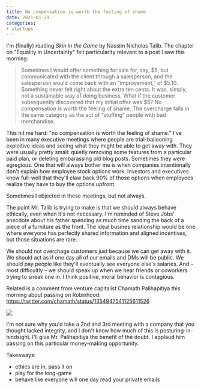 ```yaml
---
title: No compensation is worth the feeling of shame
date: 2021-01-29
categories:
- startups
---
```


I'm (finally) reading _Skin in the Game_ by Nassim Nicholas Talib. The chapter on "Equality in Uncertainty" felt particularlty relevant to a post I saw this morning:

> Sometimes I would offer something for sale for, say, $5, but communicated with the client through a salesperson, and the salesperson would come back with an “improvement,” of $5.10. Something never felt right about the extra ten cents. It was, simply, not a sustainable way of doing business. What if the customer subsequently discovered that my initial offer was $5? No compensation is worth the feeling of shame. The overcharge falls in the same category as the act of “stuffing” people with bad merchandise. 

This hit me hard: "no compensation is worth the feeling of shame." I've been in many executive meetings where people are trial-ballooning exploitive ideas and seeing what they might be able to get away with. They were usually pretty small: quietly removing some features from a particular paid plan, or deleting embarassing old blog posts. Sometimes they were egregious.  One that will always bother me is when companies intentionally don't explain how employee stock options work. Investors and executives know full-well that they'll claw back 90% of those options when employees realize they have to buy the options upfront. 

Sometimes I objected in these meetings, but not always.

The point Mr. Talib is trying to make is that we should always behave ethically, even when it's not necessary. I'm reminded of Steve Jobs' anecdote about his father spending as much time sanding the back of a piece of a furniture as the front. The ideal busines relationship would be one where everyone has perfectly shared information and aligned incentives, but those situations are rare. 

We should not overchage customers just because we can get away with it. We should act as if one day all of our emails and DMs will be public. We should pay people like they'll eventually see everyone else's salaries. And – most difficultly – we should speak up when we hear friends or coworkers trying to sneak one in. I think positive, moral behavior is contagious.

Related is a comment from venture capitalist Chamath Palihapitiya this morning about passing on Robinhood: https://twitter.com/chamath/status/1354947541125611526

![](https://dl.dropboxusercontent.com/s%2Fz6naep2uzywn21j%2FScreen%2520Shot%25202021-01-29%2520at%252012-42-09%2520%25281%2529%2520Chamath%2520Palihapitiya%2520on%2520Twitter%2520I%2520remember%2520when%2520I%2520met%2520the%2520RobinhoodApp%2520founders%2520when%2520they%2520were%2520raising%2520their%2520Seed%252C%2520Serie%2526%2520.png)

I'm not sure why you'd take a 2nd and 3rd meeting with a company that you thought lacked integrity, and I don't know how much of this is posturing-in-hindsight. I'll give Mr. Palihapitiya the benefit of the doubt. I applaud him passing on this particular money-making opportunity.


Takeaways:

* ethics are in, pass it on
* play for the long-game
* behave like everyone will one day read your private emails

